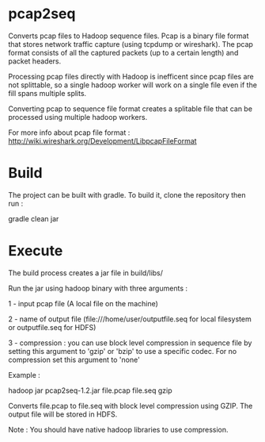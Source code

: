 pcap2seq
========

Converts pcap files to Hadoop sequence files.
Pcap is a binary file format that stores network traffic capture (using tcpdump or wireshark). The pcap format consists of all the captured packets (up to a certain length) and packet headers. 

Processing pcap files directly with Hadoop is inefficent since pcap files are not splittable, so a single hadoop worker will work on a single file even if the fill spans multiple splits.

Converting pcap to sequence file format creates a splitable file that can be processed using multiple hadoop workers. 


For more info about pcap file format : http://wiki.wireshark.org/Development/LibpcapFileFormat

Build
========
The project can be built with gradle.
To build it, clone the repository then run :


gradle clean jar

Execute
========
The build process creates a jar file in build/libs/


Run the jar using hadoop binary with three arguments :

1 - input pcap file (A local file on the machine)

2 - name of output file (file:///home/user/outputfile.seq for local filesystem or outputfile.seq for HDFS)

3 - compression : you can use block level compression in sequence file by setting this argument to 'gzip' or 'bzip' to use a specific codec.
For no compression set this argument to 'none'

Example :

hadoop jar pcap2seq-1.2.jar file.pcap file.seq gzip

Converts file.pcap to file.seq with block level compression using GZIP. The output file will be stored in HDFS.

Note : You should have native hadoop libraries to use compression. 
